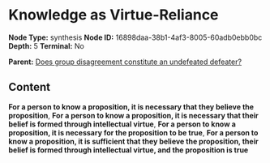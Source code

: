 # Knowledge as Virtue-Reliance

**Node Type:** synthesis
**Node ID:** 16898daa-38b1-4af3-8005-60adb0ebb0bc
**Depth:** 5
**Terminal:** No

**Parent:** [Does group disagreement constitute an undefeated defeater?](does-group-disagreement-constitute-an-undefeated-defeater-antithesis-d855498e-38ac-4b02-ba59-7eb54a038335.md)

## Content

**For a person to know a proposition, it is necessary that they believe the proposition**, **For a person to know a proposition, it is necessary that their belief is formed through intellectual virtue**, **For a person to know a proposition, it is necessary for the proposition to be true**, **For a person to know a proposition, it is sufficient that they believe the proposition, their belief is formed through intellectual virtue, and the proposition is true**
